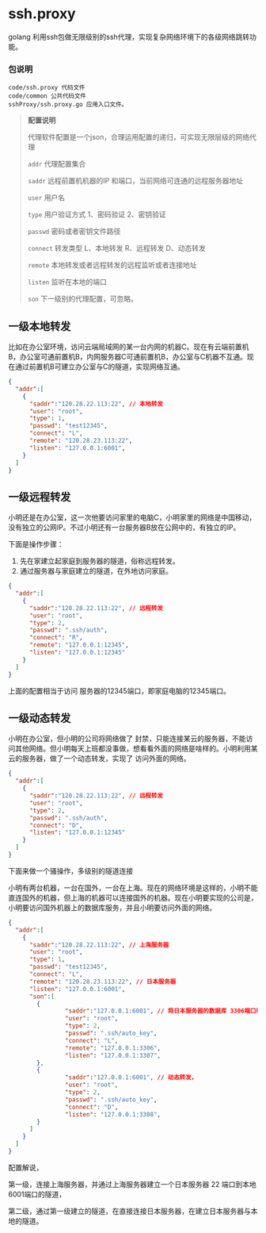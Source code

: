 # ssh.proxy

golang 利用ssh包做无限级别的ssh代理，实现复杂网络环境下的各级网络跳转功能。

### 包说明

```
code/ssh.proxy 代码文件
code/common 公共代码文件
sshProxy/ssh.proxy.go 应用入口文件。
```

> **配置说明**
>
> 代理软件配置是一个json，合理运用配置的递归，可实现无限层级的网络代理
>
> `addr` 代理配置集合
>
> `saddr` 远程前置机机器的IP 和端口，当前网络可连通的远程服务器地址
>
> `user` 用户名
>
> `type` 用户验证方式 1、密码验证 2、密钥验证
>
> `passwd` 密码或者密钥文件路径
>
> `connect` 转发类型 L、本地转发 R、远程转发 D、动态转发
>
> `remote` 本地转发或者远程转发的远程监听或者连接地址
>
> `listen` 监听在本地的端口
>
> `son` 下一级别的代理配置，可忽略。



## 一级本地转发

比如在办公室环境，访问云端局域网的某一台内网的机器C。现在有云端前置机B，办公室可通前置机B，内网服务器C可通前置机B，办公室与C机器不互通。现在通过前置机B可建立办公室与C的隧道，实现网络互通。

```json
{
  "addr":[
    {
      "saddr":"120.28.22.113:22", // 本地转发
      "user": "root",
      "type": 1,
      "passwd": "test12345",
      "connect": "L",
      "remote": "120.28.23.113:22",
      "listen": "127.0.0.1:6001",
    }
  ]
}
```

## 一级远程转发

小明还是在办公室，这一次他要访问家里的电脑C，小明家里的网络是中国移动，没有独立的公网IP。不过小明还有一台服务器B放在公网中的，有独立的IP。

下面是操作步骤：

1. 先在家建立起家庭到服务器的隧道，俗称远程转发。
2. 通过服务器与家庭建立的隧道，在外地访问家庭。

```json
{
  "addr":[
    {
      "saddr":"120.28.22.113:22", // 远程转发
      "user": "root",
      "type": 2,
      "passwd": ".ssh/auth",
      "connect": "R",
      "remote": "127.0.0.1:12345",
      "listen": "127.0.0.1:12345"
    }
  ]
}
```

上面的配置相当于访问 服务器的12345端口，即家庭电脑的12345端口。

## 一级动态转发

小明在办公室，但小明的公司将网络做了 封禁，只能连接某云的服务器，不能访问其他网络。但小明每天上班都没事做，想看看外面的网络是啥样的。小明利用某云的服务器，做了一个动态转发，实现了 访问外面的网络。

```json
{
  "addr":[
    {
      "saddr":"120.28.22.113:22", // 远程转发
      "user": "root",
      "type": 2,
      "passwd": ".ssh/auth",
      "connect": "D",
      "listen": "127.0.0.1:12345"
    }
  ]
}
```

下面来做一个骚操作，多级别的隧道连接

小明有两台机器，一台在国外，一台在上海。现在的网络环境是这样的，小明不能直连国外的机器，但上海的机器可以连接国外的机器。现在小明要实现的公司是，小明要访问国外机器上的数据库服务，并且小明要访问外面的网络。



```json
{
  "addr":[
    {
      "saddr":"120.28.22.113:22", // 上海服务器
      "user": "root",
      "type": 1,
      "passwd": "test12345",
      "connect": "L",
      "remote": "120.28.23.113:22", // 日本服务器
      "listen": "127.0.0.1:6001",
      "son":[
        {
                "saddr":"127.0.0.1:6001", // 将日本服务器的数据库 3306端口映射在本地的 3307端口，然后可以在本地直接访问3307端口，实现访问日本3306端口。
                "user": "root",
                "type": 2,
                "passwd": ".ssh/auto_key",
                "connect": "L",
                "remote": "127.0.0.1:3306",
                "listen": "127.0.0.1:3307",
        },
        {
                "saddr":"127.0.0.1:6001", // 动态转发，
                "user": "root",
                "type": 2,
                "passwd": ".ssh/auto_key",
                "connect": "D",
                "listen": "127.0.0.1:3308",
        }
      ]
    }
  ]
}
```

配置解说，

第一级，连接上海服务器，并通过上海服务器建立一个日本服务器 22 端口到本地 6001端口的隧道，

第二级，通过第一级建立的隧道，在直接连接日本服务器，在建立日本服务器与本地的隧道。
